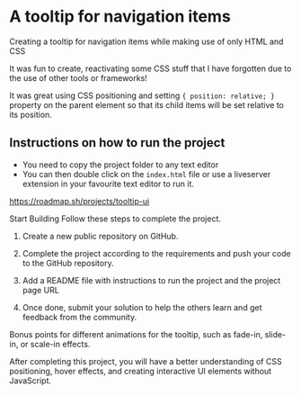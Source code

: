 # A tooltip for navigation items

Creating a tooltip for navigation items while making use of only HTML and CSS

It was fun to create, reactivating some CSS stuff that I have forgotten due to the use of other tools or frameworks!

It was great using CSS positioning and setting `{ position: relative; }` property on the parent element so that its child items will be set relative to its position.

## Instructions on how to run the project

- You need to copy the project folder to any text editor
- You can then double click on the `index.html` file or use a liveserver extension in your favourite text editor to run it.




https://roadmap.sh/projects/tooltip-ui


Start Building
Follow these steps to complete the project.

1. Create a new public repository on GitHub.

2. Complete the project according to the requirements and push your code to the GitHub repository.

3. Add a README file with instructions to run the project and the project page URL

4. Once done, submit your solution to help the others learn and get feedback from the community.


Bonus points for different animations for the tooltip, such as fade-in, slide-in, or scale-in effects.

After completing this project, you will have a better understanding of CSS positioning, hover effects, and creating interactive UI elements without JavaScript.